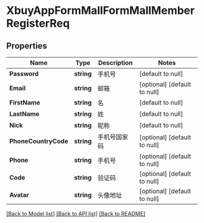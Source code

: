 # XbuyAppFormMallFormMallMemberRegisterReq

## Properties
Name | Type | Description | Notes
------------ | ------------- | ------------- | -------------
**Password** | **string** | 手机号 | [default to null]
**Email** | **string** | 邮箱 | [optional] [default to null]
**FirstName** | **string** | 名 | [default to null]
**LastName** | **string** | 姓 | [default to null]
**Nick** | **string** | 昵称 | [default to null]
**PhoneCountryCode** | **string** | 手机号国家码 | [optional] [default to null]
**Phone** | **string** | 手机号 | [optional] [default to null]
**Code** | **string** | 验证码 | [optional] [default to null]
**Avatar** | **string** | 头像地址 | [optional] [default to null]

[[Back to Model list]](../README.md#documentation-for-models) [[Back to API list]](../README.md#documentation-for-api-endpoints) [[Back to README]](../README.md)

